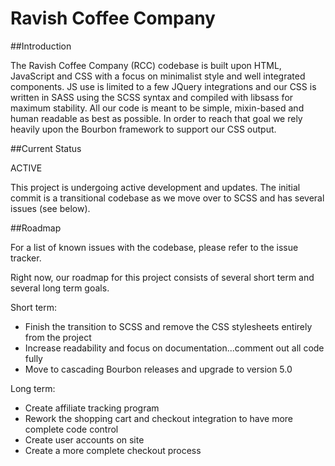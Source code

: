 # Ravish Coffee Company

##Introduction

The Ravish Coffee Company (RCC) codebase is built upon HTML, JavaScript and CSS with a focus on minimalist style and well integrated components. JS use is limited to a few JQuery integrations and our CSS is written in SASS using the SCSS syntax and compiled with libsass for maximum stability. All our code is meant to be simple, mixin-based and human readable as best as possible. In order to reach that goal we rely heavily upon the Bourbon framework to support our CSS output. 

##Current Status

ACTIVE

This project is undergoing active development and updates. The initial commit is a transitional codebase as we move over to SCSS and has several issues (see below). 

##Roadmap

For a list of known issues with the codebase, please refer to the issue tracker. 

Right now, our roadmap for this project consists of several short term and several long term goals. 

Short term:
- Finish the transition to SCSS and remove the CSS stylesheets entirely from the project
- Increase readability and focus on documentation...comment out all code fully 
- Move to cascading Bourbon releases and upgrade to version 5.0

Long term:
- Create affiliate tracking program
- Rework the shopping cart and checkout integration to have more complete code control 
- Create user accounts on site
- Create a more complete checkout process
